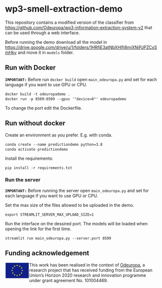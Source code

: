 # wp3-smell-extraction-demo

This repository contains a modified version of the classifier from https://github.com/Odeuropa/wp3-information-extraction-system-v2 that can be used through a web interface.

Before running the demo download all the model in https://drive.google.com/drive/u/1/folders/1HRfiE3atNbXHIfj8mjXNiPJPZCxSmHky and move it in `models` folder.


## Run with Docker
__`IMPORTANT:`__ Before run `docker build` open `main_odeuropa.py` and set for each language if you want to use GPU or CPU.


```
docker build -t odeuropademo .
docker run -p 8509:8509 --gpus '"device=0"' odeuropademo
```
To change the port edit the Dockerfile.

## Run without docker
Create an environment as you prefer. E.g. with conda.

```
conda create --name predictiondemo python=3.8
conda activate predictiondemo
```

Install the requirements:
```
pip install -r requirements.txt
```

### Run the server
__`IMPORTANT:`__ Before running the server open `main_odeuropa.py` and set for each language if you want to use GPU or CPU.

Set the max size of the files allowed to be uploaded in the demo.
```
export STREAMLIT_SERVER_MAX_UPLOAD_SIZE=1
```

Run the interface on the dessired port. The models will be loaded when opening the link for the first time.
```
streamlit run main_odeuropa.py --server.port 8509
```



## Funding acknowledgement

<img src="https://github.com/Odeuropa/.github/raw/main/profile/eu-logo.png" width="80" height="54" align="left" alt="EU logo" />

This work has been realised in the context of [Odeuropa](https://odeuropa.eu/), a research project that has received funding from the European Union’s Horizon 2020 research and innovation programme under grant agreement No. 101004469.

